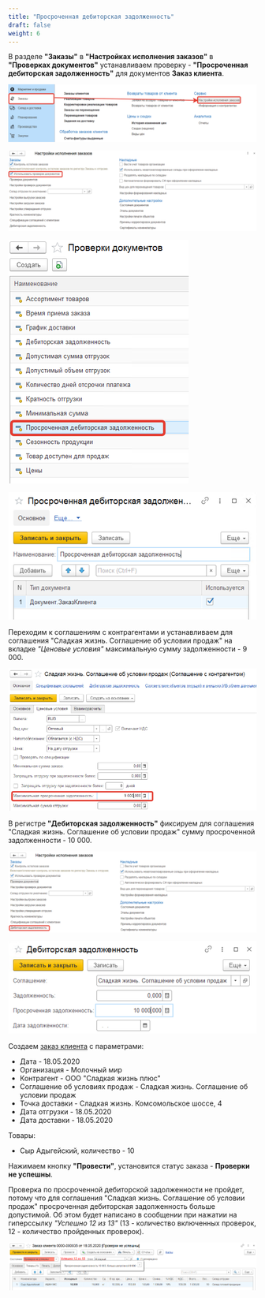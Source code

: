 ```yaml
---
title: "Просроченная дебиторская задолженность"
draft: false
weight: 6
---
```


В разделе **"Заказы"** в **"Настройках исполнения заказов"** в **"Проверках документов"** устанавливаем проверку - **"Просроченная дебиторская задолженность"** для документов **Заказ клиента**.

[![1][1]][1]

[![2][2]][2]

[![3][3]][3]

[![4][4]][4]

Переходим к соглашениям с контрагентами и устанавливаем для соглашения "Сладкая жизнь. Соглашение об условии продаж" на вкладке *"Ценовые условия"* максимальную сумму задолженности - 9 000.

[![5][5]][5]

В регистре **"Дебиторская задолженность"** фиксируем для соглашения "Сладкая жизнь. Соглашение об условии продаж" сумму просроченной задолженности - 10 000.

[![6][6]][6]

[![7][7]][7]

Создаем [заказ клиента](https://konstanta-it.github.io/erp4food/CRM/CustomerService/FormationOfOrders/CustomerOrder) с параметрами:

- Дата - 18.05.2020
- Организация - Молочный мир
- Контрагент - ООО "Сладкая жизнь плюс"
- Соглашение об условиях продаж - Сладкая жизнь. Соглашение об условии продаж
- Точка доставки - Сладкая жизнь. Комсомольское шоссе, 4
- Дата отгрузки - 18.05.2020
- Дата доставки - 18.05.2020

Товары:

- Сыр Адыгейский, количество - 10

Нажимаем кнопку **"Провести"**, установится статус заказа - **Проверки не успешны**.

Проверка по просроченной дебиторской задолженности не пройдет, потому что для соглашения "Сладкая жизнь. Соглашение об условии продаж" просроченная дебиторская задолженность больше допустимой.  Об этом будет написано в сообщении при нажатии на гиперссылку *"Успешно 12 из 13"* (13 - количество включенных проверок, 12 - количество пройденных проверок).

[![8][8]][8]

[1]: 1.png
[2]: 2.png
[3]: 3.png
[4]: 4.png
[5]: 5.png
[6]: 6.png
[7]: 7.png
[8]: 8.png